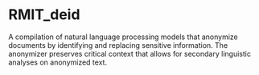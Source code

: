 # RMIT_deid
A compilation of natural language processing models that anonymize documents by identifying and replacing sensitive information. The anonymizer preserves critical context that allows for secondary linguistic analyses on anonymized text.

